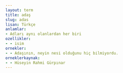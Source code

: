 ```yaml
---
layout: term
title: adaş
slug: adas
lisan: Türkçe
anlamlar:
- Adları aynı olanlardan her biri
ozellikler:
- - isim
ornekler:
- - Adaşının, neyin nesi olduğunu hiç bilmiyordu.
orneklerkaynak:
- - Hüseyin Rahmi Gürpınar
---
```

